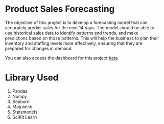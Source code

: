 # Product Sales Forecasting

The objective of this project is to develop a forecasting model that can accurately predict sales for the next 14 days. The model should be able to use historical sales data to identify patterns and trends, and make predictions based on those patterns. This will help the business to plan their inventory and staffing levels more effectively, ensuring that they are prepared for changes in demand.

You can also access the dashboard for this project [here](https://public.tableau.com/app/profile/muhamad.fandhi/viz/DashboardKalbe/KalbeProductsSalesForecasting)


# Library Used
1. Pandas
2. Numpy
3. Seaborn
4. Matplotlib
5. Statsmodels
6. SciKit Learn
